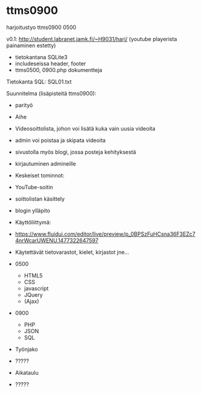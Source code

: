 # ttms0900
harjoitustyo ttms0900 0500

v0.1: http://student.labranet.jamk.fi/~H9031/harj/ (youtube playerista painaminen estetty)

- tietokantana SQLite3
- includeseissa header, footer
- ttms0500, 0900.php dokumentteja

Tietokanta SQL: SQL01.txt

Suunnitelma (lisäpisteitä ttms0900):

- parityö
- Aihe
 - Videosoittolista, johon voi lisätä kuka vain uusia videoita 
 - admin voi poistaa ja skipata videoita 
 - sivustolla myös blogi, jossa posteja kehityksestä 
 - kirjautuminen admineille
- Keskeiset tominnot:
 - YouTube-soitin
 - soittolistan käsittely
 - blogin ylläpito
- Käyttöliittymä: 
 - https://www.fluidui.com/editor/live/preview/p_0BPSzFuHCsna36F3EZc74nrWcarUWENU.1477322647597
- Käytettävät tietovarastot, kielet, kirjastot jne...
 - 0500
    - HTML5
    - CSS
    - javascript
    - JQuery
    - (Ajax)

 - 0900
    - PHP
    - JSON
    - SQL
- Työnjako
 - ?????
- Aikataulu
 - ?????

